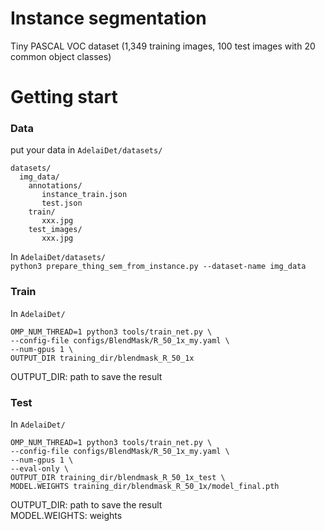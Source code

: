 # Instance segmentation  
Tiny PASCAL VOC dataset (1,349 training images, 100 test images with 20 common object classes)  

# Getting start  
###  Data
put your data in `AdelaiDet/datasets/`  
```
datasets/  
  img_data/  
    annotations/  
       instance_train.json  
       test.json  
    train/  
       xxx.jpg  
    test_images/  
       xxx.jpg  
```  
In `AdelaiDet/datasets/`  
`python3 prepare_thing_sem_from_instance.py --dataset-name img_data`  

###  Train  
In `AdelaiDet/`  
```  
OMP_NUM_THREAD=1 python3 tools/train_net.py \  
--config-file configs/BlendMask/R_50_1x_my.yaml \  
--num-gpus 1 \  
OUTPUT_DIR training_dir/blendmask_R_50_1x  
```  
OUTPUT_DIR: path to save the result  
###  Test  
In `AdelaiDet/`  
```  
OMP_NUM_THREAD=1 python3 tools/train_net.py \  
--config-file configs/BlendMask/R_50_1x_my.yaml \  
--num-gpus 1 \  
--eval-only \  
OUTPUT_DIR training_dir/blendmask_R_50_1x_test \  
MODEL.WEIGHTS training_dir/blendmask_R_50_1x/model_final.pth  
```  
OUTPUT_DIR: path to save the result  
MODEL.WEIGHTS: weights
